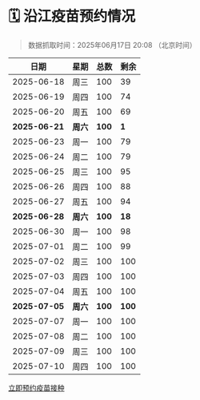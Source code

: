 # 🗓️ 沿江疫苗预约情况

> 数据抓取时间：2025年06月17日 20:08 （北京时间）

| 日期 | 星期 | 总数 | 剩余 |
|------|------|------|------|
| 2025-06-18 | 周三 | 100 | 39 |
| 2025-06-19 | 周四 | 100 | 74 |
| 2025-06-20 | 周五 | 100 | 69 |
| **2025-06-21** | **周六** | **100** | **1** |
| 2025-06-23 | 周一 | 100 | 79 |
| 2025-06-24 | 周二 | 100 | 79 |
| 2025-06-25 | 周三 | 100 | 95 |
| 2025-06-26 | 周四 | 100 | 88 |
| 2025-06-27 | 周五 | 100 | 94 |
| **2025-06-28** | **周六** | **100** | **18** |
| 2025-06-30 | 周一 | 100 | 98 |
| 2025-07-01 | 周二 | 100 | 99 |
| 2025-07-02 | 周三 | 100 | 100 |
| 2025-07-03 | 周四 | 100 | 100 |
| 2025-07-04 | 周五 | 100 | 100 |
| **2025-07-05** | **周六** | **100** | **100** |
| 2025-07-07 | 周一 | 100 | 100 |
| 2025-07-08 | 周二 | 100 | 100 |
| 2025-07-09 | 周三 | 100 | 100 |
| 2025-07-10 | 周四 | 100 | 100 |


<div class="button-container">
<a class="btn" href="http://yfzweb.ishequ.net/#/login" target="_blank">立即预约疫苗接种</a>
</div>
